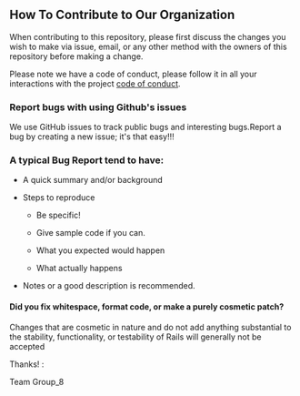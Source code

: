## How To Contribute to Our Organization
When contributing to this repository, please first discuss the changes you wish to make via issue, email, or any other method with the owners of this repository before making a change.

Please note we have a code of conduct, please follow it in all your interactions with the project [code of conduct].

[code of conduct]:https://github.com/gp-8/DevOps/blob/master/CODE_OF_CONDUCT.md


### Report bugs with using Github's issues
We use GitHub issues to track public bugs and interesting bugs.Report a bug by creating a new issue; it's that easy!!!

### A typical Bug Report tend to have:

* A quick summary and/or background


* Steps to reproduce


  * Be specific!


  * Give sample code if you can.


  * What you expected would happen


  * What actually happens 


 * Notes or a good description is recommended.



#### **Did you fix whitespace, format code, or make a purely cosmetic patch?**

Changes that are cosmetic in nature and do not add anything substantial to the stability, functionality, or testability of Rails will generally not be accepted 

 
Thanks! :

Team Group_8  
  
  
  

